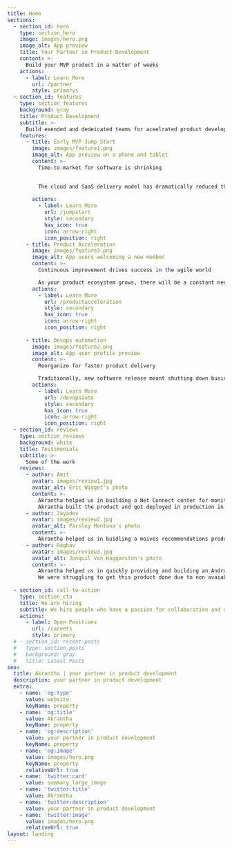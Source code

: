 ```yaml
---
title: Home
sections:
  - section_id: hero
    type: section_hero
    image: images/hero.png
    image_alt: App preview
    title: Your Partner in Product Development
    content: >-
      Build your MVP product in a matter of weeks
    actions:
      - label: Learn More
        url: /partner
        style: primarys
  - section_id: features
    type: section_features
    background: gray
    title: Product Development 
    subtitle: >-
      Build exended and dedeicated teams for aceelrated product development and time to market
    features:
      - title: Early MVP Jump Start
        image: images/feature1.png
        image_alt: App preview on a phone and tablet
        content: >-
          Time-to-market for software is shrinking
          

          The cloud and SaaS delivery model has dramatically reduced the development time and made it fast, flexible, and cheap. With this approach, you can reach the market quickly with products that your customers would want to use.
        
        actions:
          - label: Learn More
            url: /jumpstart
            style: secondary
            has_icon: true
            icon: arrow-right
            icon_position: right
      - title: Product Acceleration
        image: images/feature3.png
        image_alt: App users welcoming a new member
        content: >-
          Continuous improvement drives success in the agile world

          As your product ecosystem grows, there will be a constant need for product scaling in terms of adding more features or trimming down certain functionalities to cope up with the business demands. Coping up with rapid growth can be volatile and relentless.
        actions:
          - label: Learn More
            url: /productacceleration
            style: secondary
            has_icon: true
            icon: arrow-right
            icon_position: right
      
      - title: Devops automation
        image: images/feature2.png
        image_alt: App user profile preview
        content: >-
          Reorganize for faster product delivery

          Traditionally, new software release meant shutting down business operations at least for few hours. Today businesses are constantly trying to innovate and differentiate themselves. For this, they want to deploy newest version of their service to their users frequently, that too without disrupting their 24/7 availability.
        actions:
          - label: Learn More
            url: /devopsauto
            style: secondary
            has_icon: true
            icon: arrow-right
            icon_position: right
  - section_id: reviews
    type: section_reviews
    background: white
    title: Testimonials
    subtitle: >-
      Some of the work
    reviews:
      - author: Amit
        avatar: images/review1.jpg
        avatar_alt: Eric Widget's photo
        content: >-
          Akrantha helped us in building a Net Connect center for monitoring and upgrading OS of a setup box.
          Akrantha built the product and got deployed in production in less 3 months. handed over the source and managed it for a year before taking complete ownership
      - author: Jayadev
        avatar: images/review2.jpg
        avatar_alt: Parsley Montana's photo
        content: >-
          Akrantha helped us in buidling a moives recommendations products. They helped us with requirements, architecture Their experience helped us take the product to initial customers early
      - author: Raghav
        avatar: images/review3.jpg
        avatar_alt: Jonquil Von Haggerston's photo
        content: >-
          Akrantha helped us in quickly providing and building an Android App in Financial education.
          We were struggling to get this product done due to non avaiability of resourfes. Akrantha made it smooth and provided the confidence
          
  - section_id: call-to-action
    type: section_cta
    title: We are hiring
    subtitle: We hire people who have a passion for collaboration and delivering incredible products and solutions to world-class companies. We are looking for innovative, passionate people who take great pride in their work. Apply today
    actions:
      - label: Open Positions
        url: /careers
        style: primary
  # - section_id: recent-posts
  #   type: section_posts
  #   background: gray
  #   title: Latest Posts
seo:
  title: Akrantha | your partner in product development 
  description: your partner in product development 
  extra:
    - name: 'og:type'
      value: website
      keyName: property
    - name: 'og:title'
      value: Akrantha
      keyName: property
    - name: 'og:description'
      value: your partner in product development 
      keyName: property
    - name: 'og:image'
      value: images/hero.png
      keyName: property
      relativeUrl: true
    - name: 'twitter:card'
      value: summary_large_image
    - name: 'twitter:title'
      value: Akrantha
    - name: 'twitter:description'
      value: your partner in product development 
    - name: 'twitter:image'
      value: images/hero.png
      relativeUrl: true
layout: landing
---
```

